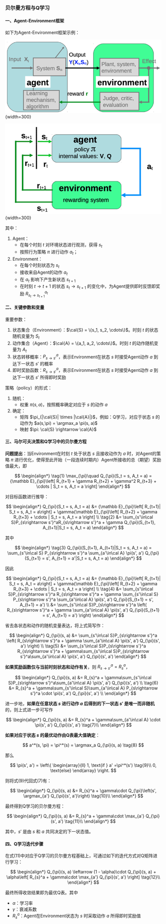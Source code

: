 ### 贝尔曼方程与Q学习

#### 一、Agent-Environment框架

如下为Agent-Environment框架示例：

![Agent-Env 1](img/agent_env_1.png){width=300}

![Agent-Env 2](img/agent_env_2.png){width=300}

其中：
1. Agent：
   * 在每个时刻 $t$ 对环境状态进行观测，获得 $s_t$
   * 按照行为策略 $\pi$ 进行动作 $a_t$；
2. Environment：
   * 在每个时刻状态为 $s_t$
   * 接收来自Agent的动作 $a_t$
   * 在 $a_t$ 影响下产生新状态 $s_{t+1}$
   * 在时刻 $t \rightarrow t+1$ 的状态 $s_t \rightarrow s_{t+1}$ 的变化中，为Agent提供即时反馈即奖励 $R_{s_t \rightarrow s_{t+1}}^{a_t}$

#### 二、关键参数和变量

重要参数：
1. 状态集合（Environment）：$\cal{S} = \{s_1, s_2, \cdots\}$。时刻 $t$ 的状态随机变量为 $S_t$
2. 动作集合（Agent）：$\cal{A} = \{a_1, a_2, \cdots\}$。时刻 $t$ 的动作随机变量为 $A_t$
3. 状态转移概率：$P_{s \rightarrow s'}^a$，表示Environment在状态 $s$ 时接受Agent动作 $a$ 到达下一状态 $s'$ 的概率
4. 即时奖励函数：$R_{s \rightarrow s'}^a$，表示Environment在状态 $s$ 时接受Agent动作 $a$ 到达下一状态 $s'$ 所得即时奖励

策略（policy）的形式：
1. 随机：
   * 权重 $\pi(s, a)$，按照概率确定对应于 $s$ 的动作 $a$
2. 确定：
   * 矩阵 $\pi_{|\cal{S}| \times |\cal{A}|}$，例如：Q学习，对应于状态 $s$ 的动作为 $a(s,\pi) = \argmax_a \pi(s, a)$
   * 映射 $\pi: \cal{S} \rightarrow \cal{A}$

#### 三、马尔可夫决策和Q学习中的贝尔曼方程

**问题提出**：当Environment在时刻 $t$ 处于状态 $s$ 且接收动作为 $a$ 时，对Agent的策略 $\pi$ 进行优化，使得至此开始（一段连续时期内）Agent所接收的总（期望）奖励值最大，即

$$
\begin{align*} \tag{1}
    \max_{\pi}\quad Q_{\pi}(S_t = s, A_t = a) = {\mathbb E}_{\pi}\left[
        R_{t+1} + \gamma R_{t+2} + \gamma^2 R_{t+3} + \cdots | S_t = s, A_t = a 
    \right]
\end{align*}
$$

对目标函数进行推导：

$$
\begin{align*}
    Q_{\pi}(S_t = s, A_t = a) &= {\mathbb E}_{\pi}\left[
        R_{t+1}| S_t = s, A_t = a\right] + \gamma{\mathbb E}_{\pi}\left[
            R_{t+2} + \gamma R_{t+3} + \cdots | S_t = s, A_t = a
    \right] \\ \tag{2}
    &= \sum_{s'\in\cal S}P_{s\rightarrow s'}^aR_{s\rightarrow s'}^a + \gamma Q_{\pi}(S_{t+1}, A_{t+1}|S_t = s, A_t = a)
\end{align*}
$$

其中

$$
\begin{align*} \tag{3}
    Q_{\pi}(S_{t+1}, A_{t+1}|S_t = s, A_t = a) = \sum_{s'\in\cal S} P_{s\rightarrow s'}^a \sum_{a'\in\cal A} \pi(s', a') Q_{\pi}(S_{t+1} = s', A_{t+1} = a'|S_t = s, A_t = a)
\end{align*}
$$

因此

$$
\begin{align*}
    Q_{\pi}(S_t = s, A_t = a) &= {\mathbb E}_{\pi}\left[
        R_{t+1}| S_t = s, A_t = a\right] + \gamma{\mathbb E}_{\pi}\left[
            R_{t+2} + \gamma R_{t+3} + \cdots | S_t = s, A_t = a
    \right] \\ \tag{4}
    &= \sum_{s'\in\cal S}P_{s\rightarrow s'}^a R_{s\rightarrow s'}^a + \gamma \sum_{s'\in\cal S} P_{s\rightarrow s'}^a \sum_{a'\in\cal A} \pi(s', a') Q_{\pi}(S_{t+1} = s', A_{t+1} = a') \\
    &= \sum_{s'\in\cal S}P_{s\rightarrow s'}^a \left(
        R_{s\rightarrow s'}^a + \gamma \sum_{a'\in\cal A} \pi(s', a') Q_{\pi}(S_{t+1} = s', A_{t+1} = a')
    \right)
\end{align*}
$$

省去各状态和动作的随机变量表达，将上式简写作：

$$
\begin{align*}
    Q_{\pi}(s, a) 
    &=  \sum_{s'\in\cal S}P_{s\rightarrow s'}^a \left(
        R_{s\rightarrow s'}^a + \gamma \sum_{a'\in\cal A} \pi(s', a') Q_{\pi}(s', a')
    \right) \\ \tag{5}
    &= \sum_{s'\in\cal S}P_{s\rightarrow s'}^a R_{s\rightarrow s'}^a + \gamma\sum_{s'\in\cal S}P_{s\rightarrow s'}^a\sum_{a'\in\cal A} \pi(s', a') Q_{\pi}(s', a')
\end{align*}
$$

**如果奖励函数仅与当前时刻状态和动作有关**，则 $R_{s\rightarrow s'}^a = R_{s}^a$，

$$
\begin{align*}
    Q_{\pi}(s, a)
    &= R_{s}^a + \gamma\sum_{s'\in\cal S}P_{s\rightarrow s'}^a\sum_{a'\in\cal A} \pi(s', a') Q_{\pi}(s', a') \\ \tag{6}
    &= R_{s}^a + \gamma\sum_{s'\in\cal S}\sum_{a'\in\cal A} P_{s\rightarrow s'}^a \cdot \pi(s', a') Q_{\pi}(s', a') \\
\end{align*}
$$

进一步地，**如果在任意状态 $s$ 进行动作 $a$ 后得到的下一状态 $s'$ 是唯一而非随机**的，则上式进一步可写作

$$
\begin{align*}
    Q_{\pi}(s, a)
    &= R_{s}^a + \gamma\sum_{a'\in\cal A} \cdot \pi(s', a') Q_{\pi}(s', a') \tag{7}\\
\end{align*}
$$

**如果对应于状态 $s$ 的最优动作由Q表最大值确定**：

$$
a^*(s, \pi) = \pi^*(s) = \argmax_a Q_{\pi}(s, a) \tag{8}
$$

那么

$$
\pi(s', a') = \left\{
    \begin{array}{ll}
    1, \text{if } a' =\pi^*(s') \tag{9}\\
    0, \text{else}
    \end{array}
\right.
$$

则将式(9)代回式(7)有：

$$
\begin{align*}
    Q_{\pi}(s, a)
    &= R_{s}^a + \gamma\cdot Q_{\pi}\left(s', \argmax_{a'} Q_{\pi}(s', a')\right) \tag{10}\\
\end{align*}
$$

最终得到Q学习的贝尔曼方程：

$$
\begin{align*}
    Q_{\pi}(s, a)
    &= R_{s}^a + \gamma\cdot \max_{a'} Q_{\pi}(s', a') \tag{11}\\
\end{align*}
$$

其中，$s'$ 是由 $s$ 和 $a$ 共同决定的下一状态值。

#### 四、Q学习迭代步骤

在式(11)中对应于Q学习的贝尔曼方程基础上，可通过如下的迭代方式对Q矩阵进行学习：

$$
\begin{align*}
    Q_{\pi}(s, a)
    \leftarrow (1 - \alpha)\cdot Q_{\pi}(s, a) + \alpha\left[ R_{s}^a + \gamma\cdot \max_{a'} Q_{\pi}(s', a') \right] \tag{12}\\
\end{align*}
$$

最终所得收敛结果即为最优Q表。其中
* $\alpha$：学习率
* $\gamma$：衰减系数
* $R_s^a$：Agent在Environment状态为 $s$ 时采取动作 $a$ 所得即时奖励值






